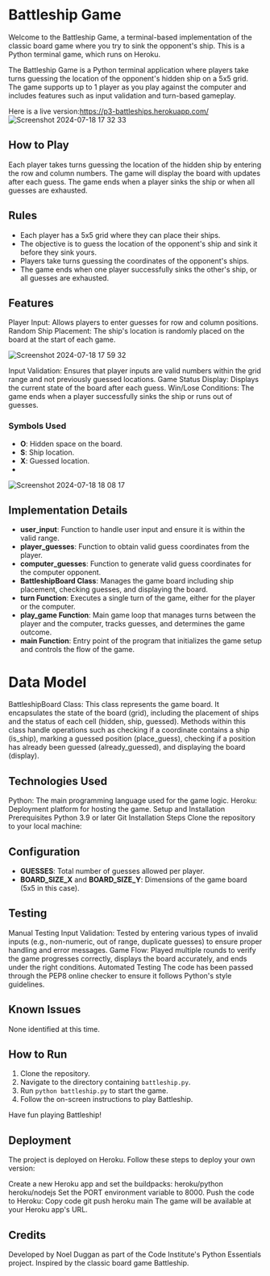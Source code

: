 
# Battleship Game
Welcome to the Battleship Game, a terminal-based implementation of the classic board game where you try to sink the opponent's ship.
This is a Python terminal game, which runs on Heroku.

The Battleship Game is a Python terminal application where players take turns guessing the location of the opponent's hidden ship on a 5x5 grid. The game supports up to 1 player as you play against the computer and includes features such as input validation and turn-based gameplay.

Here is a live version:https://p3-battleships.herokuapp.com/
![Screenshot 2024-07-18 17 32 33](https://github.com/user-attachments/assets/00b6ff21-7d86-4294-9cd6-583377c3f34e)

 ## How to Play
Each player takes turns guessing the location of the hidden ship by entering the row and column numbers.
The game will display the board with updates after each guess.
The game ends when a player sinks the ship or when all guesses are exhausted.

## Rules
- Each player has a 5x5 grid where they can place their ships.
- The objective is to guess the location of the opponent's ship and sink it before they sink yours.
- Players take turns guessing the coordinates of the opponent's ships.
- The game ends when one player successfully sinks the other's ship, or all guesses are exhausted.


## Features
Player Input: Allows players to enter guesses for row and column positions.
Random Ship Placement: The ship's location is randomly placed on the board at the start of each game.

![Screenshot 2024-07-18 17 59 32](https://github.com/user-attachments/assets/baa37de6-d609-4a00-9301-3da659be9994)

Input Validation: Ensures that player inputs are valid numbers within the grid range and not previously guessed locations.
Game Status Display: Displays the current state of the board after each guess.
Win/Lose Conditions: The game ends when a player successfully sinks the ship or runs out of guesses.

### Symbols Used
- **O**: Hidden space on the board.
- **S**: Ship location.
- **X**: Guessed location.
- 
![Screenshot 2024-07-18 18 08 17](https://github.com/user-attachments/assets/26a875b8-dff9-4334-a168-012082ae2713)



## Implementation Details
- **user_input**: Function to handle user input and ensure it is within the valid range.
- **player_guesses**: Function to obtain valid guess coordinates from the player.
- **computer_guesses**: Function to generate valid guess coordinates for the computer opponent.
- **BattleshipBoard Class**: Manages the game board including ship placement, checking guesses, and displaying the board.
- **turn Function**: Executes a single turn of the game, either for the player or the computer.
- **play_game Function**: Main game loop that manages turns between the player and the computer, tracks guesses, and determines the game outcome.
- **main Function**: Entry point of the program that initializes the game setup and controls the flow of the game.

# Data Model
BattleshipBoard Class: This class represents the game board. It encapsulates the state of the board (grid), including the placement of ships and the status of each cell (hidden, ship, guessed). Methods within this class handle operations such as checking if a coordinate contains a ship (is_ship), marking a guessed position (place_guess), checking if a position has already been guessed (already_guessed), and displaying the board (display).

## Technologies Used
Python: The main programming language used for the game logic.
Heroku: Deployment platform for hosting the game.
Setup and Installation
Prerequisites
Python 3.9 or later
Git
Installation Steps
Clone the repository to your local machine:

## Configuration
- **GUESSES**: Total number of guesses allowed per player.
- **BOARD_SIZE_X** and **BOARD_SIZE_Y**: Dimensions of the game board (5x5 in this case).

## Testing
Manual Testing
Input Validation: Tested by entering various types of invalid inputs (e.g., non-numeric, out of range, duplicate guesses) to ensure proper handling and error messages.
Game Flow: Played multiple rounds to verify the game progresses correctly, displays the board accurately, and ends under the right conditions.
Automated Testing
The code has been passed through the PEP8 online checker to ensure it follows Python's style guidelines.

## Known Issues
None identified at this time.

## How to Run
1. Clone the repository.
2. Navigate to the directory containing `battleship.py`.
3. Run `python battleship.py` to start the game.
4. Follow the on-screen instructions to play Battleship.

Have fun playing Battleship!

## Deployment
The project is deployed on Heroku. Follow these steps to deploy your own version:

Create a new Heroku app and set the buildpacks:
heroku/python
heroku/nodejs
Set the PORT environment variable to 8000.
Push the code to Heroku:
Copy code
git push heroku main
The game will be available at your Heroku app's URL.

## Credits
Developed by Noel Duggan as part of the Code Institute's Python Essentials project.
Inspired by the classic board game Battleship.













